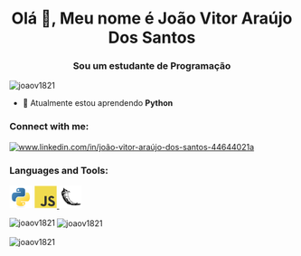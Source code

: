 <h1 align="center">Olá 👋, Meu nome é João Vitor Araújo Dos Santos</h1>
<h3 align="center">Sou um estudante de Programação</h3>

<p align="left"> <img src="https://komarev.com/ghpvc/?username=joaov1821&label=Profile%20views&color=0e75b6&style=flat" alt="joaov1821" /> </p>

- 🌱 Atualmente estou aprendendo **Python**

<h3 align="left">Connect with me:</h3>
<p align="left">
<a href="https://www.linkedin.com/in/joão-vitor-araújo-dos-santos-44644021a" target="blank"><img align="center" src="https://raw.githubusercontent.com/rahuldkjain/github-profile-readme-generator/master/src/images/icons/Social/linked-in-alt.svg" alt="www.linkedin.com/in/joão-vitor-araújo-dos-santos-44644021a" height="30" width="40" /></a>
</p>

<h3 align="left">Languages and Tools:</h3>
<p align="left"> <a href="https://www.python.org" target="_blank"> <img src="https://raw.githubusercontent.com/devicons/devicon/master/icons/python/python-original.svg" alt="python" width="40" height="40"/></a> <a href="https://www.javascript.com" target="_blank"> <img src="https://raw.githubusercontent.com/devicons/devicon/master/icons/javascript/javascript-original.svg" alt="javascript" width="40" height="40"/></a><a href="https://www.flask.com" target="_blank"> <img src="https://raw.githubusercontent.com/devicons/devicon/master/icons/flask/flask-original.svg" alt="flask" width="40" height="40"/></a></p>

<p><img align="left" src="https://github-readme-stats.vercel.app/api/top-langs?username=joaov1821&show_icons=true&theme=dracula&locale=en&layout=compact" alt="joaov1821" /></p>

<p>&nbsp;<img align="center" src="https://github-readme-stats.vercel.app/api?username=joaov1821&show_icons=true&theme=dracula&locale=en" alt="joaov1821" /></p>

<p><img align="center" src="https://github-readme-streak-stats.herokuapp.com/?user=joaov1821&theme=dracula" alt="joaov1821"/></p>
